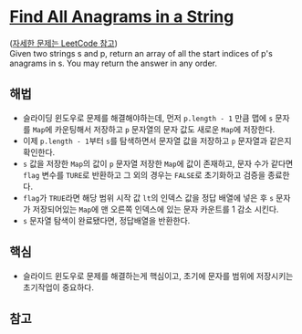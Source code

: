 # [Find All Anagrams in a String](https://github.com/malvr00/Java-algorithm/blob/master/leetcode/step17/src/Main.java)

([자세한 문제는 LeetCode 참고](https://leetcode.com/problems/find-all-anagrams-in-a-string/description/)) <br/>
Given two strings s and p, return an array of all the start indices of p's anagrams in s. You may return the answer in any order.

## 해법
* 슬라이딩 윈도우로 문제를 해결해야하는데, 먼저 `p.length - 1` 만큼 맵에 `s` 문자를 `Map`에 카운팅해서 저장하고 `p` 문자열의 문자 값도 새로운 `Map`에 저장한다.
* 이제 `p.length - 1`부터 `s`를 탐색하면서 문자열 값을 저장하고 `p` 문자열과 같은지 확인한다.
* `s` 값을 저장한 `Map`의 값이 `p` 문자열 저장한 `Map`에 값이 존재하고, 문자 수가 같다면 `flag` 변수를 `TURE`로 반환하고 그 외의 경우는 `FALSE`로 초기화하고 검증을 종료한다.
* `flag`가 `TRUE`라면 해당 범위 시작 값 `lt`의 인덱스 값을 정답 배열에 넣은 후 `s` 문자가 저장되어있는 `Map`에 맨 오른쪽 인덱스에 있는 문자 카운트를 1 감소 시킨다.
* `s` 문자열 탐색이 완료됐다면, 정답배열을 반환한다.

## 핵심
* 슬라이드 윈도우로 문제를 해결하는게 핵심이고, 초기에 문자를 범위에 저장시키는 초기작업이 중요하다.

## 참고
